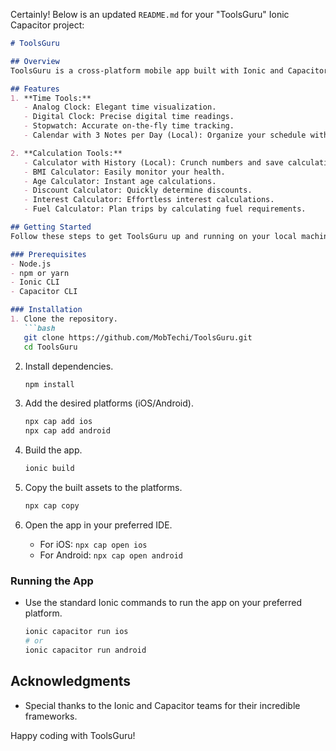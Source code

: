 Certainly! Below is an updated `README.md` for your "ToolsGuru" Ionic Capacitor project:

```markdown
# ToolsGuru

## Overview
ToolsGuru is a cross-platform mobile app built with Ionic and Capacitor, offering a set of handy tools for time management and calculations. Visualize time elegantly, track it accurately, and simplify various calculations effortlessly.

## Features
1. **Time Tools:**
   - Analog Clock: Elegant time visualization.
   - Digital Clock: Precise digital time readings.
   - Stopwatch: Accurate on-the-fly time tracking.
   - Calendar with 3 Notes per Day (Local): Organize your schedule with personal notes.

2. **Calculation Tools:**
   - Calculator with History (Local): Crunch numbers and save calculations.
   - BMI Calculator: Easily monitor your health.
   - Age Calculator: Instant age calculations.
   - Discount Calculator: Quickly determine discounts.
   - Interest Calculator: Effortless interest calculations.
   - Fuel Calculator: Plan trips by calculating fuel requirements.

## Getting Started
Follow these steps to get ToolsGuru up and running on your local machine.

### Prerequisites
- Node.js
- npm or yarn
- Ionic CLI
- Capacitor CLI

### Installation
1. Clone the repository.
   ```bash
   git clone https://github.com/MobTechi/ToolsGuru.git
   cd ToolsGuru
   ```

2. Install dependencies.
   ```bash
   npm install
   ```

3. Add the desired platforms (iOS/Android).
   ```bash
   npx cap add ios
   npx cap add android
   ```

4. Build the app.
   ```bash
   ionic build
   ```

5. Copy the built assets to the platforms.
   ```bash
   npx cap copy
   ```

6. Open the app in your preferred IDE.
   - For iOS: `npx cap open ios`
   - For Android: `npx cap open android`

### Running the App
- Use the standard Ionic commands to run the app on your preferred platform.
  ```bash
  ionic capacitor run ios
  # or
  ionic capacitor run android
  ```

## Acknowledgments
- Special thanks to the Ionic and Capacitor teams for their incredible frameworks.

Happy coding with ToolsGuru!
```
